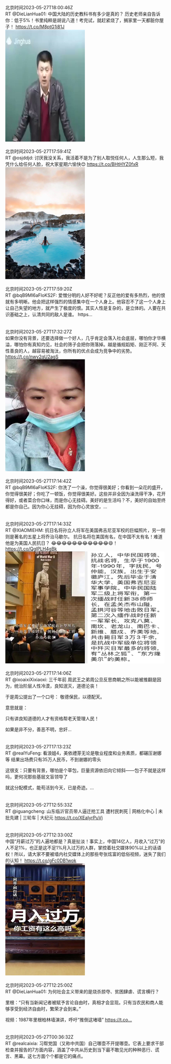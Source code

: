 北京时间2023-05-27T18:00:46Z<br>RT @DieLianHua01: 中国大陆的历史教科书有多少是真的？
历史老师亲自告诉你：低于5%！书里纯粹是胡说八道！考完试，就赶紧烧了，搁家里一天都脏你屋子！ https://t.co/M8ptG1i81J<br><img src='/temp/video/2023/u-Month-5/ax-Day-27/DanQing1953/1662398429140766721_0.jpg' width='250' height='350'><br><br>北京时间2023-05-27T17:59:41Z<br>RT @osjddjd: 讨厌我没关系，我活着不是为了别人取悦任何人，人生那么短，我凭什么给任何人脸，祝大家星期六愉快😊 https://t.co/BHtHYZ0fxR<br><img src='/temp/image/2023/u-Month-5/1662398160394948608_0.jpg' width='250' height='350'><br><br>北京时间2023-05-27T17:59:20Z<br>RT @bqB9Ml6aFloKS2F: 爱憎分明的人好不好呢？反正他的爱有多热烈，他的恨就有多明晰。他会把这样强烈的情感集中在一个人身上。他容忍不了这一个人身上让自己失望的地方，就产生了极度的恨。其实人性是复杂的，是立体的。人要在共识基础之上，认清共同的敌人是谁。 https…<br><br><br>北京时间2023-05-27T17:32:27Z<br>如果你没有背景，还要选择做一个好人，几乎肯定会落入社会底层，哪怕你才华横溢，哪怕你有真知灼见，社会的筛子会把你筛落掉。越是循规蹈矩、刚正不阿、天性善良的人，越容易被淘汰，你所有的优点会成为竞争中的劣势。 https://t.co/nwy2qU2agS<br><img src='/temp/video/2023/u-Month-5/ax-Day-27/DanQing1953/1662391304482099200_0.jpg' width='250' height='350'><br><br>北京时间2023-05-27T17:14:42Z<br>RT @bqB9Ml6aFloKS2F: 你洗了一个澡，你觉得很美好；你看到一朵花的盛开，你觉得很美好；你吃了一顿饭，你觉得很美好。这些并非全因为澡洗得干净，花开得好，或者菜合你口味，而是你心无挂碍。美好的是生活吗？不，美好的自始至终都是你自己。因为你心无挂碍，因为你心灵放空，…<br><br><br>北京时间2023-05-27T17:14:33Z<br>RT @XIAOMIEHM: 抗日名将孙立人将军在美国弗吉尼亚军校的巨幅照片，另一侧则是著名的五星上将乔治马歇尔。
抗日名将在美国有名，在中国不太有名！难道他是为美国人民抗日？
😂😂😂😂😂😂😂😂😂😂😂😄！ https://t.co/QglPLH4gBk<br><img src='/temp/image/2023/u-Month-5/1662386800852361217_0.jpg' width='250' height='350'><img src='/temp/image/2023/u-Month-5/1662386800852361217_1.jpg' width='250' height='350'><br><br>北京时间2023-05-27T17:14:06Z<br>RT @ixoaixiXixiaoxi: 三千年前
周武王之弟周公旦反思商朝之所以能被推翻是因为，统治阶层人性冷漠，良知泯灭，道德沦丧！

于是周公提出了一个口号：
敬德保民，以德配天。

意思就是：

只有讲良知道德的人才有资格帮老天管理人民！

如果是非不分，善恶不明，忠奸…<br><br><br>北京时间2023-05-27T17:13:23Z<br>RT @realYuFeng: 看浪姐4，美依禮芽无论是敬业程度和业务素质，都碾压谢娜等
结果出场费只有35万人民币，不到谢娜的零头

这很支：只要有背景，哪怕是个草包，巨量资源依旧向它倾斜——包子不就是这样吗，更何况那些基层文盲领导了

就这分配模式，能苟活到今天，已是奇迹。…<br><br><br>北京时间2023-05-27T12:55:33Z<br>RT @iguangcheng: 山东临沂官员带人逼迁抢工具 遭村民刺死 | 网格化中心 | 未批先建 | 三轮车 | 大纪元 https://t.co/XEaIyrPuVj<br><br><br>北京时间2023-05-27T12:33:00Z<br>中国“月薪过万”的人遍地都是？真是扯淡！事实上，中国14亿人，月收入“过万”的人不足1%，也正是这不足1%月入过万的人群，掌控着社交媒体90%以上的话语权！所以，请大家不要被墙内社交媒体上的那些夸张炫富的低俗视频，迷失了我们的认知！ https://t.co/gFc0DB1wok<br><img src='/temp/video/2023/u-Month-5/ax-Day-27/DanQing1953/1662315945681928198_0.jpg' width='250' height='350'><br><br>北京时间2023-05-27T12:25:00Z<br>RT @DieLianHua01: 为何社会主义带来的是烧杀掠夺、贫困肆虐、谎言横行？

里根：“只有当新闻记者被赋予言论自由时，真相才会显现。只有当农民和商人能够享受到经济自由时，繁荣才会到来。”

视频：1987年里根柏林墙演讲，呼吁“推倒这堵墙” https://t.co…<br><br><br>北京时间2023-05-27T00:36:32Z<br>RT @realcaixia: 习帮党国（又称中共国）自己哪壶不开提哪壶。它表上要求干部检查并报告的7方面内容，涵盖了中共从历史到当下最不敢见光的种种恶行、谎言、黑幕。这七方面个个都是它的痛点。<br><br><br>